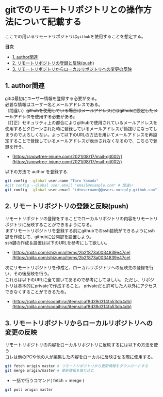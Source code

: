 # gitでのリモートリポジトリとの操作方法について記載する

ここでの用いるリモートリポジトリは`github`を使用することを想定する。   

**目次**
- [1. author関連](#1-author関連)
- [2. リモートリポジトリの登録と反映(push)](#2-リモートリポジトリの登録と反映push)
- [3. リモートリポジトリからローカルリポジトリへの変更の反映](#3-リモートリポジトリからローカルリポジトリへの変更の反映)

## 1. author関連

gitは最初にユーザー情報を登録する必要がある。  
必要な情報はユーザー名とメールアドレスである。  
（間違い）~~githubを使用している場合はメールアドレスにはgithubに設定したメールアドレスを使用する必要がある。~~　  
（訂正）セキュリティ上の都合によりgithubで使用されているメールアドレスを使用するとクローンされた時に登録しているメールアドレスが筒抜けになってしまうのでよろしくない。よって以下のURLの方法を用いてメールアドレスを再設定することで登録しているメールアドレスが表示されなくなるので、こちらで登録を行う。  
- [https://snowtree-injune.com/2021/08/17/mail-git002/](https://snowtree-injune.com/2021/08/17/mail-git002/)

以下の方法で author を登録する.

```bash
git config --global user.name "Taro Yamada"
#git config --global user.email "email@example.com" # 間違い
git config --global user.email "id+username@@users.noreply.github.com" #推奨
```

## 2. リモートリポジトリの登録と反映(push)

リモートリポジトリの登録をすることでローカルリポジトリの内容をリモートリポジトリに反映することができるようになる。  
まずリモートリポジトリを登録する前にgithubでのssh接続ができるようにssh鍵を作成して、githubに公開鍵を設置しよう。  
ssh鍵の作成＆設置は以下のURLを参考にして欲しい。
- [https://qiita.com/shizuma/items/2b2f873a0034839e47ce](https://qiita.com/shizuma/items/2b2f873a0034839e47ce)  

次にリモートリポジトリを作成と、ローカルリポジトリへの反映先の登録を行い、その後反映を行う。  
これらは以下のURLに全て書いてあるので参考にしてほしい。
ただし、リポジトリは基本的にprivateで作成すること。
privateだと許可した人以外にアクセスできなくすることができるため。
- [https://qiita.com/sodaihirai/items/caf8d39d314fa53db4db](https://qiita.com/sodaihirai/items/caf8d39d314fa53db4db)

## 3. リモートリポジトリからローカルリポジトリへの変更の反映

リモートリポジトリの内容をローカルリポジトリに反映するには以下の方法を使う  
コレは他のPCや他の人が編集した内容をローカルに反映させる際に使用する。

```bash
git fetch origin master # リモートリポジトリから更新情報をダウンロードする
git merge origin/master # 更新情報を取り込む
```

- 一括で行うコマンド( fetch + merge )
```bash
git pull origin master
```
